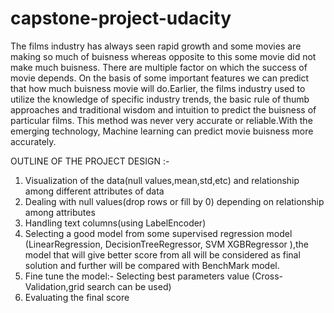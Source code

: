 # capstone-project-udacity

The films industry has always seen rapid growth and some movies are making so much of buisness
whereas opposite to this some movie did not make much buisness. There are multiple factor on
which the success of movie depends. On the basis of some important features we can predict that
how much buisness movie will do.Earlier, the films industry used to utilize the knowledge of
specific industry trends, the basic rule of thumb approaches and traditional wisdom and intuition to
predict the buisness of particular films. This method was never very accurate or reliable.With the
emerging technology, Machine learning can predict movie buisness more accurately.

OUTLINE OF THE PROJECT DESIGN :-
1. Visualization of the data(null values,mean,std,etc) and relationship among different attributes of
data
2. Dealing with null values(drop rows or fill by 0) depending on relationship among attributes
3. Handling text columns(using LabelEncoder)
4. Selecting a good model from some supervised regression model (LinearRegression,
DecisionTreeRegressor, SVM XGBRegressor ),the model that will give better score from all will be
considered as final solution and further will be compared with BenchMark model.
4. Fine tune the model:- Selecting best parameters value (Cross-Validation,grid search can be used)
5. Evaluating the final score
